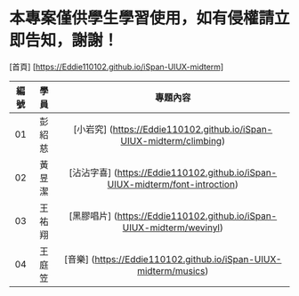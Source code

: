 # 本專案僅供學生學習使用，如有侵權請立即告知，謝謝！

[首頁] [https://Eddie110102.github.io/iSpan-UIUX-midterm]

| 編號 | 學員 | 專題內容 | 
| :----: | :----: | :----: | 
| 01 | 彭紹慈 | [小岩究] (https://Eddie110102.github.io/iSpan-UIUX-midterm/climbing) |
| 02 | 黃昱潔 | [沾沾字喜] (https://Eddie110102.github.io/iSpan-UIUX-midterm/font-introction) |
| 03 | 王祐翔 | [黑膠唱片] (https://Eddie110102.github.io/iSpan-UIUX-midterm/wevinyl) |
| 04 | 王庭笠 | [音樂] (https://Eddie110102.github.io/iSpan-UIUX-midterm/musics) |